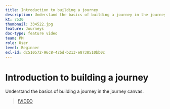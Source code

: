 ```yaml
---
title: Introduction to building a journey
description: Understand the basics of building a journey in the journey canvas.
kt: 7530
thumbnail: 334522.jpg
feature: Journeys
doc-type: feature video
team: PM
role: User
level: Beginner
exl-id: dc510572-96c8-42bd-b213-e8738510bb0c
---
```

# Introduction to building a journey

Understand the basics of building a journey in the journey canvas.

>[!VIDEO](https://video.tv.adobe.com/v/334522?quality=12)
